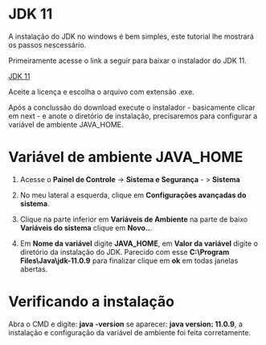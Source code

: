 # JDK 11


A instalação do JDK no windows é bem simples, este tutorial lhe mostrará os passos 
nescessário.

Primeiramente acesse o link a seguir para baixar o instalador do JDK 11. 

[JDK 11](https://www.oracle.com/technetwork/java/javase/downloads/jdk11-downloads-5066655.html) 

Aceite a licença e escolha o arquivo com extensão .exe. 

Após a conclussão do download execute o instalador - basicamente clicar em next - e anote o diretório de instalação, precisaremos para configurar a variável de ambiente JAVA_HOME. 


# Variável de ambiente JAVA_HOME


1. Acesse o **Painel de Controle** -> **Sistema e Segurança** - >  **Sistema**

2. No meu lateral a esquerda, clique em **Configurações avançadas do sistema**.

3. Clique na parte inferior em **Variáveis de Ambiente** na parte de baixo **Variáveis do sistema** clique em **Novo..**.

4. Em **Nome da variável** digite **JAVA_HOME**, em **Valor da variável** digite o diretório da instalação do JDK. Parecido com esse **C:\Program Files\Java\jdk-11.0.9** para finalizar clique em **ok** em todas janelas abertas.


# Verificando a instalação

Abra o CMD e digite: **java -version** se aparecer: **java version: 11.0.9**, a instalação e configuração da variável de ambiente foi feita corretamente.




